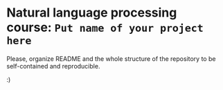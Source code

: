 # Natural language processing course: `Put name of your project here`

Please, organize README and the whole structure of the repository to be self-contained and reproducible.  

:)
